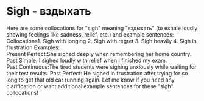 # Sigh - вздыхать




Here are some collocations for "sigh" meaning "вздыхать" (to exhale loudly showing feelings like sadness, relief, etc.) and example sentences:
Collocations1. Sigh with longing 2. Sigh with regret  3. Sigh heavily  4. Sigh in frustration
Examples:  
Present Perfect:She sighed deeply when remembering her home country.
Past Simple: I sighed loudly with relief when I finished my exam.   
Past Continuous:The tired students were sighing anxiously while waiting for their test results.
Past Perfect:  He sighed in frustration after trying for so long to get that old car running again.
Let me know if you need any clarification or want additional example sentences for these "sigh" collocations!